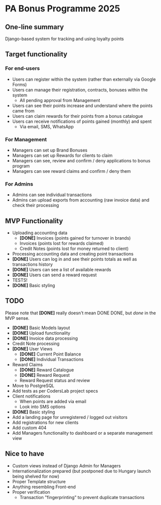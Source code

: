 # PA Bonus Programme 2025

## One-line summary
Django-based system for tracking and using loyalty points

## Target functionality
### For end-users
- Users can register within the system (rather than externally via Google Forms)
- Users can manage their registration, contracts, bonuses within the system
    - All pending approval from Management
- Users can see their points increase and understand where the points came from
- Users can claim rewards for their points from a bonus catalogue
- Users can receive notifications of points gained (monthly) and spent
    - Via email, SMS, WhatsApp

### For Management
- Managers can set up Brand Bonuses
- Managers can set up Rewards for clients to claim
- Managers can see, review and confirm / deny applications to bonus program
- Managers can see reward claims and confirm / deny them

### For Admins
- Admins can see individual transactions
- Admins can upload exports from accounting (raw invoice data) and check their processing

## MVP Functionality
- Uploading accounting data
    - **[DONE]** Invoices (points gained for turnover in brands)
    - Invoices (points lost for rewards claimed)
    - Credit Notes (points lost for money returned to client)
- Processing accounting data and creating point transactions
- **[DONE]** Users can log in and see their points totals as well as transactions history
- **[DONE]** Users can see a list of available rewards
- **[DONE]** Users can send a reward request
- TESTS!
- **[DONE]** Basic styling

## TODO
Please note that **[DONE]** really doesn't mean DONE DONE, but _done_ in the MVP sense.
- **[DONE]** Basic Models layout
- **[DONE]** Upload functionality
- **[DONE]** Invoice data processing
- Credit Note processing
- **[DONE]** User Views
    - **[DONE]** Current Point Balance
    - **[DONE]** Individual Transactions
- Reward Claims
    - **[DONE]** Reward Catalogue
    - **[DONE]** Reward Request
    - Reward Request status and review
- Move to PostgreSQL
- Add tests as per CodersLab project specs
- Client notifications
    - When points are added via email
    - Look into SMS options
- **[DONE]** Basic styling
- Add a landing page for unregistered / logged out visitors
- Add registrations for new clients
- Add custom 404
- Add Managers functionality to dashboard or a separate management view

## Nice to have
- Custom views instead of Django Admin for Managers
- Internationalization prepared (but postponed due to Hungary launch being shelved for now)
- Proper Template structure
- Anything resembling Front-end
- Proper verification
    - Transaction "fingerprinting" to prevent duplicate transactions
